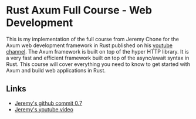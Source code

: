 # Rust Axum Full Course - Web Development

This is my implementation of the full course from Jeremy Chone for the Axum web development framework in Rust published on his [youtube channel](https://www.youtube.com/@JeremyChone). The Axum framework is built on top of the hyper HTTP library. It is a very fast and efficient framework built on top of the async/await syntax in Rust. This course will cover everything you need to know to get started with Axum and build web applications in Rust.

## Links
- [Jeremy's github commit 0.7](https://github.com/jeremychone-channel/rust-axum-course/commit/52ded5e01efce0fc237280d9a5e6b8d7c1436d9c)
- [Jeremy's youtube video](https://youtu.be/XZtlD_m59sM?si=u3TSMyB8M-cRByhj)
